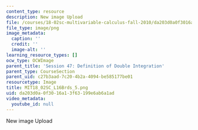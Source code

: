 ```yaml
---
content_type: resource
description: New image Upload
file: /courses/18-02sc-multivariable-calculus-fall-2010/da203d0a0f3016a13f63199e6ab6a1ad_MIT18_02SC_L16Brds_5.png
file_type: image/png
image_metadata:
  caption: ''
  credit: ''
  image-alt: ''
learning_resource_types: []
ocw_type: OCWImage
parent_title: 'Session 47: Definition of Double Integration'
parent_type: CourseSection
parent_uid: c27b3aad-7c20-4b2a-4094-be585177be01
resourcetype: Image
title: MIT18_02SC_L16Brds_5.png
uid: da203d0a-0f30-16a1-3f63-199e6ab6a1ad
video_metadata:
  youtube_id: null
---
```

New image Upload


